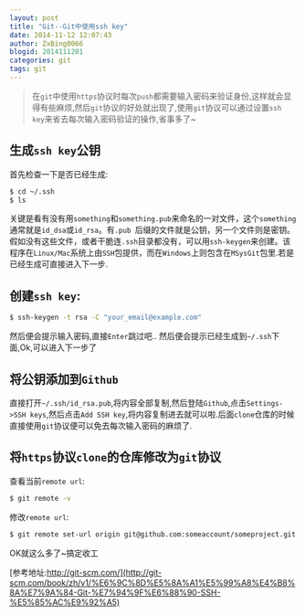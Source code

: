 ```yaml
---
layout: post
title: "Git--Git中使用ssh key"
date: 2014-11-12 12:07:43
author: ZxBing0066
blogid: 2014111201
categories: git
tags: git
---
```


> 在`git`中使用`https`协议时每次`push`都需要输入密码来验证身份,这样就会显得有些麻烦,然后`git`协议的好处就出现了,使用`git`协议可以通过设置`ssh key`来省去每次输入密码验证的操作,省事多了~

## 生成`ssh key`公钥

首先检查一下是否已经生成:

```bash
$ cd ~/.ssh
$ ls
```

关键是看有没有用`something`和`something.pub`来命名的一对文件，这个`something`通常就是`id_dsa`或`id_rsa`。有`.pub `后缀的文件就是公钥，另一个文件则是密钥。假如没有这些文件，或者干脆连`.ssh`目录都没有，可以用`ssh-keygen`来创建。该程序在`Linux/Mac`系统上由`SSH`包提供，而在`Windows`上则包含在`MSysGit`包里.若是已经生成可直接进入下一步.

## 创建`ssh key`:

```bash
$ ssh-keygen -t rsa -C "your_email@example.com"
```

然后便会提示输入密码,直接`Enter`跳过吧..
然后便会提示已经生成到`~/.ssh`下面,Ok,可以进入下一步了

## 将公钥添加到`Github`

直接打开`~/.ssh/id_rsa.pub`,将内容全部复制,然后登陆`Github`,点击`Settings->SSH keys`,然后点击`Add SSH key`,将内容复制进去就可以啦.后面`clone`仓库的时候直接使用`git`协议便可以免去每次输入密码的麻烦了.

## 将`https`协议`clone`的仓库修改为`git`协议

查看当前`remote url`:

```bash
$ git remote -v
```

修改`remote url`:

```bash
$ git remote set-url origin git@github.com:someaccount/someproject.git
```

OK就这么多了~搞定收工

[参考地址:http://git-scm.com/](http://git-scm.com/book/zh/v1/%E6%9C%8D%E5%8A%A1%E5%99%A8%E4%B8%8A%E7%9A%84-Git-%E7%94%9F%E6%88%90-SSH-%E5%85%AC%E9%92%A5)